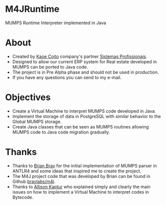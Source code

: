 # M4JRuntime

MUMPS Runtime Interpreter implemented in Java

# About

- Created by [Kaoe Coito](https://www.facebook.com/kaoecoito) company's partner [Sistemas Profissionais](http://www.sistemasprofissionais.com.br/).
- Designed to allow our current ERP system for Real estate developed in MUMPS can be ported to Java code.
- The project is in Pre Alpha phase and should not be used in production.
- If you have any questions you can send to my e-mail.

# Objectives

- Create a Virtual Machine to interpret MUMPS code developed in Java.
- Implement the storage of data in PostgreSQL with similar behavior to the Global MUMPS storage.
- Create Java classes that can be seen as MUMPS routines allowing MUMPS code to Java code migration gradually.

# Thanks

- Thanks to [Brian Bray](https://www.linkedin.com/in/bbray) for the initial implementation of MUMPS parser in ANTLR4 and some ideas that inspired me to create the project.
- The M4J project code that was developed by Brian can be found in Github [braylabs/m4j](https://github.com/braylabs/m4j).
- Thanks to [Allison Kaptur](http://aosabook.org/en/500L/a-python-interpreter-written-in-python.html) who explained simply and clearly the main issues on how to implement a Virtual Machine to interpret codes in Bytecode.
